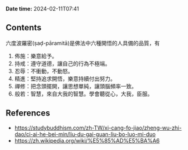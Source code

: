 
**Date time:** 2024-02-11T07:41
## Contents
六度波羅密(ṣaḍ-pāramitā)是佛法中六種開悟的人具備的品質，有
1. 佈施：樂意給予。
2. 持戒：遵守道德，讓自己的行為不極端。
4. 忍辱：不衝動，不動怒。
6. 精進：堅持追求開悟，樂意持續付出努力。
7. 禪修：把念頭擺開，讓思想單純，讓頭腦頻率一致。
8. 般若：智慧，來自大我的智慧。學會聽從心，大我，臣服。
## References

* https://studybuddhism.com/zh-TW/xi-cang-fo-jiao/zheng-wu-zhi-dao/ci-ai-he-bei-min/liu-du-gai-guan-liu-bo-luo-mi-duo
* https://zh.wikipedia.org/wiki/%E5%85%AD%E5%BA%A6



